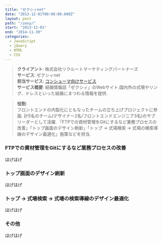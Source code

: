 ```yaml
---
title: "ゼクシィnet"
date: "2013-12-01T00:00:00.000Z"
layout: post
path: "/zexy/"
start: "2013-12-01"
end: "2014-11-30"
categories:
  - JavaScript
  - jQuery
  - HTML
  - CSS
---
```


> <b>クライアント</b>: 株式会社リクルートマーケティングパートナーズ<br />
> <b>サービス</b>: ゼクシィnet<br />
> <b>担当サービス</b>: <a href="http://zexy.net/" target="blank">コンシューマ向けサービス</a><br />
> <b>サービス概要</b>: 結婚情報誌「ゼクシィ」のWebサイト.国内外の式場やリング、ドレスといった結婚にまつわる情報を提供.

<!--more-->

> <b>役割</b>: <br />
> フロントエンドの内製化にともなったチームの立ち上げプロジェクトに参画.
> 計5名のチーム(デザイナー2名/フロントエンドエンジニア3名)のサブリーダーとして活躍.
> 「FTPでの資材管理をGitにするなど業務プロセスの改善」「トップ画面のデザイン刷新」「トップ → 式場検索 → 式場の検索導線のデザイン最適化」施策などを担当.

### FTPでの資材管理をGitにするなど業務プロセスの改善
ほげほげ

### トップ画面のデザイン刷新
ほげほげ

### トップ → 式場検索 → 式場の検索導線のデザイン最適化
ほげほげ

### その他
ほげほげ

